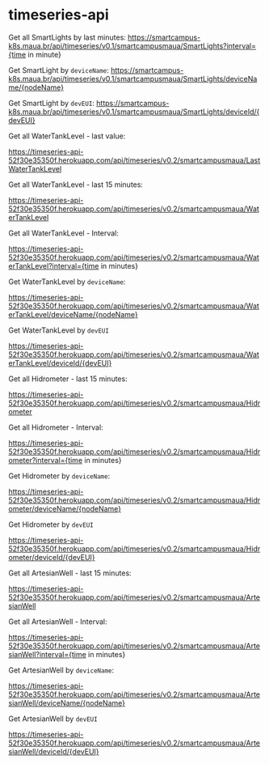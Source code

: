 # timeseries-api

Get all SmartLights by last minutes:
https://smartcampus-k8s.maua.br/api/timeseries/v0.1/smartcampusmaua/SmartLights?interval={time in minute}

Get SmartLight by `deviceName`:
https://smartcampus-k8s.maua.br/api/timeseries/v0.1/smartcampusmaua/SmartLights/deviceName/{nodeName}

Get SmartLight by `devEUI`:
https://smartcampus-k8s.maua.br/api/timeseries/v0.1/smartcampusmaua/SmartLights/deviceId/{devEUI}

Get all WaterTankLevel - last value:

https://timeseries-api-52f30e35350f.herokuapp.com/api/timeseries/v0.2/smartcampusmaua/LastWaterTankLevel

Get all WaterTankLevel - last 15 minutes:

https://timeseries-api-52f30e35350f.herokuapp.com/api/timeseries/v0.2/smartcampusmaua/WaterTankLevel

Get all WaterTankLevel - Interval:

https://timeseries-api-52f30e35350f.herokuapp.com/api/timeseries/v0.2/smartcampusmaua/WaterTankLevel?interval={time in minutes}

Get WaterTankLevel by `deviceName`:

https://timeseries-api-52f30e35350f.herokuapp.com/api/timeseries/v0.2/smartcampusmaua/WaterTankLevel/deviceName/{nodeName}

Get WaterTankLevel by `devEUI`

https://timeseries-api-52f30e35350f.herokuapp.com/api/timeseries/v0.2/smartcampusmaua/WaterTankLevel/deviceId/{devEUI}

Get all Hidrometer - last 15 minutes:

https://timeseries-api-52f30e35350f.herokuapp.com/api/timeseries/v0.2/smartcampusmaua/Hidrometer

Get all Hidrometer - Interval:

https://timeseries-api-52f30e35350f.herokuapp.com/api/timeseries/v0.2/smartcampusmaua/Hidrometer?interval={time in minutes}

Get Hidrometer by `deviceName`:

https://timeseries-api-52f30e35350f.herokuapp.com/api/timeseries/v0.2/smartcampusmaua/Hidrometer/deviceName/{nodeName}

Get Hidrometer by `devEUI`

https://timeseries-api-52f30e35350f.herokuapp.com/api/timeseries/v0.2/smartcampusmaua/Hidrometer/deviceId/{devEUI}

Get all ArtesianWell - last 15 minutes:

https://timeseries-api-52f30e35350f.herokuapp.com/api/timeseries/v0.2/smartcampusmaua/ArtesianWell

Get all ArtesianWell - Interval:

https://timeseries-api-52f30e35350f.herokuapp.com/api/timeseries/v0.2/smartcampusmaua/ArtesianWell?interval={time in minutes}

Get ArtesianWell by `deviceName`:

https://timeseries-api-52f30e35350f.herokuapp.com/api/timeseries/v0.2/smartcampusmaua/ArtesianWell/deviceName/{nodeName}

Get ArtesianWell by `devEUI`

https://timeseries-api-52f30e35350f.herokuapp.com/api/timeseries/v0.2/smartcampusmaua/ArtesianWell/deviceId/{devEUI}